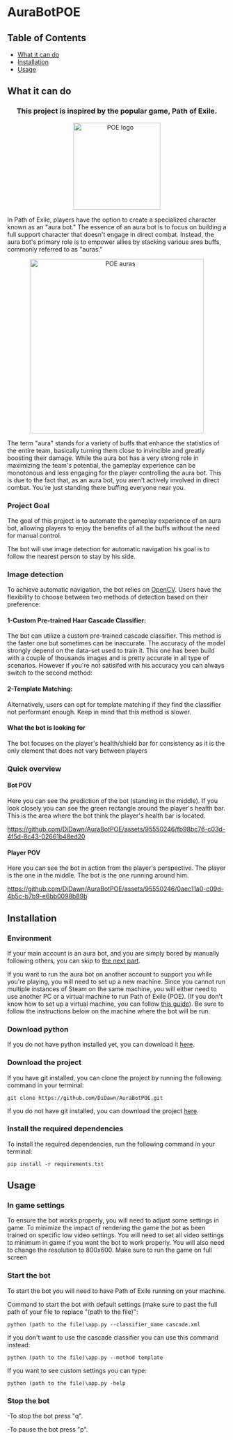 # AuraBotPOE

## Table of Contents
- [What it can do](#what-it-can-do)
- [Installation](#installation)
- [Usage](#usage)



## What it can do

<h3 align="center">
    This project is inspired by the popular game, Path of Exile.
</h3>

<p align="center">
    <img width="200" src="https://github.com/DiDawn/AuraBotPOE/assets/95550246/ce1fde18-0ccd-4259-a4d0-be880164e4a3" alt="POE logo">
</p>
In Path of Exile, players have the option to create a specialized character known as an "aura bot."
The essence of an aura bot is to focus on building a full support character that doesn't engage in
direct combat. Instead, the aura bot's primary role is to empower allies by stacking various area buffs,
commonly referred to as "auras."

<p align="center">
    <img width="400" src="https://github.com/DiDawn/AuraBotPOE/assets/95550246/622fd0d7-509b-4172-a39c-5a324bc782bc" alt="POE auras">
</p>

The term "aura" stands for a variety of buffs that enhance the statistics of the entire team,
basically turning them close to invincible and greatly boosting their damage.
While the aura bot has a very strong role in maximizing the team's potential,
the gameplay experience can be monotonous and less engaging for the player controlling the aura bot.
This is due to the fact that, as an aura bot, you aren't actively involved in direct combat. You're just
standing there buffing everyone near you.

### Project Goal
The goal of this project is to automate the gameplay experience of an aura bot,
allowing players to enjoy the benefits of all the buffs without the need for manual control.


The bot will use image detection for automatic navigation his goal is to follow the nearest person to stay by his side.


### Image detection
To achieve automatic navigation, the bot relies on [OpenCV](https://opencv.org/).
Users have the flexibility to choose between two methods of detection based on their preference:

#### 1-Custom Pre-trained Haar Cascade Classifier:

The bot can utilize a custom pre-trained cascade classifier.
This method is the faster one but sometimes can be inaccurate. The accuracy of the model strongly depend on
the data-set used to train it. This one has been build with a couple of thousands images and is pretty accurate in 
all type of scenarios. However if you're not satisifed with his accuracy you can always switch to the second method:


#### 2-Template Matching:

Alternatively, users can opt for template matching if they find the classifier not performant enough. Keep in mind
that this method is slower.

#### What the bot is looking for
The bot focuses on the player's health/shield bar for consistency as 
it is the only element that does not vary 
between players


### Quick overview

#### Bot POV

Here you can see the prediction of the bot (standing in the middle).
If you look closely you can see the green rectangle around the player's health bar.
This is the area where the bot think the player's health bar is located.

https://github.com/DiDawn/AuraBotPOE/assets/95550246/fb98bc76-c03d-4f5d-8c43-02661b48ed20

#### Player POV

Here you can see the bot in action from the player's perspective.
The player is the one in the middle. The bot is the one running around him.

https://github.com/DiDawn/AuraBotPOE/assets/95550246/0aec11a0-c09d-4b5c-b7b9-e6bb0098b89b



## Installation
### Environment
If your main account is an aura bot, and you are simply bored by manually following others, you can skip to [the next part](#download-python).

If you want to run the aura bot on another account to support you while you're playing,
you will need to set up a new machine. Since you cannot run multiple instances of Steam on the same machine,
you will either need to use another PC or a virtual machine to run Path of Exile (POE).
(If you don't know how to set up a virtual machine, you can follow [this guide](https://techcommunity.microsoft.com/t5/educator-developer-blog/step-by-step-how-to-create-a-windows-11-vm-on-hyper-v-via/ba-p/3754100)).
Be sure to follow the instructions below on the machine where the bot will be run.

### Download python
If you do not have python installed yet, you can download it [here](https://www.python.org/downloads/). 

### Download the project
If you have git installed, you can clone the project by running the following command in your terminal:

```git clone https://github.com/DiDawn/AuraBotPOE.git```

If you do not have git installed, you can download the project [here](https://github.com/DiDawn/AuraBotPOE/zipball/master/).

### Install the required dependencies
To install the required dependencies, run the following command in your terminal:

```pip install -r requirements.txt```



## Usage

### In game settings

To ensure the bot works properly, you will need to adjust some settings in game.
To minimize the impact of rendering the game the bot as been trained on specific low video settings.
You will need to set all video settings to minimum in game if you want the bot to work properly.
You will also need to change the resolution to 800x600.
Make sure to run the game on full screen


### Start the bot

To start the bot you will need to have Path of Exile running on your machine.

Command to start the bot with default settings (make sure to past the full path of your file to replace "(path to the file)":

````python (path to the file)\app.py --classifier_name cascade.xml````

If you don't want to use the cascade classifier you can use this command instead:

````python (path to the file)\app.py --method template````

If you want to see custom settings you can type:

````python (path to the file)\app.py -help````


### Stop the bot

-To stop the bot press "q".

-To pause the bot press "p".
